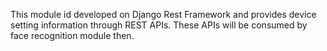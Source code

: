 This module id developed on Django Rest Framework and provides device setting information through REST APIs. These APIs will be consumed by face recognition module then.